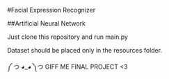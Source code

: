 #Facial Expression Recognizer

##Artificial Neural Network

Just clone this repository and run main.py

Dataset should be placed only in the resources folder.

༼ つ ◕_◕ ༽つ GIFF ME FINAL PROJECT <3